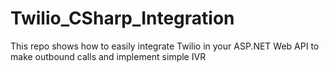 # Twilio_CSharp_Integration
This repo shows how to easily integrate Twilio in your ASP.NET Web API to make outbound calls and implement simple IVR  
